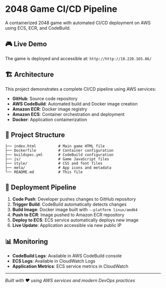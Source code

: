 # 2048 Game CI/CD Pipeline

A containerized 2048 game with automated CI/CD deployment on AWS using ECS, ECR, and CodeBuild.

## 🎮 Live Demo

The game is deployed and accessible at: `http://http://18.220.165.86/`

## 🏗️ Architecture

This project demonstrates a complete CI/CD pipeline using AWS services:

- **GitHub**: Source code repository
- **AWS CodeBuild**: Automated build and Docker image creation
- **Amazon ECR**: Docker image registry
- **Amazon ECS**: Container orchestration and deployment
- **Docker**: Application containerization

## 📁 Project Structure

```
├── index.html          # Main game HTML file
├── Dockerfile          # Container configuration
├── buildspec.yml       # CodeBuild configuration
├── js/                 # Game JavaScript files
├── style/              # CSS and font files
├── meta/               # App icons and metadata
└── README.md           # This file
```

## 🚀 Deployment Pipeline

1. **Code Push**: Developer pushes changes to GitHub repository
2. **Trigger Build**: CodeBuild automatically detects changes
3. **Build Image**: Docker image built with `--platform linux/amd64`
4. **Push to ECR**: Image pushed to Amazon ECR repository
5. **Deploy to ECS**: ECS service automatically deploys new image
6. **Live Update**: Application accessible via new public IP

## 📊 Monitoring

- **CodeBuild Logs**: Available in AWS CodeBuild console
- **ECS Logs**: Available in CloudWatch Logs
- **Application Metrics**: ECS service metrics in CloudWatch

---

*Built with ❤️ using AWS services and modern DevOps practices*
